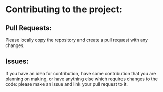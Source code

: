 # Contributing to the project:

## Pull Requests:

Please locally copy the repository and create a pull request with any changes.

## Issues:

If you have an idea for contribution, have some contribution that you are planning on making, or have anything else which requires changes to the code: please make an issue and link your pull request to it.
